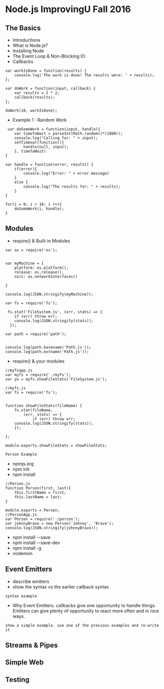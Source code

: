 # Node.js ImprovingU Fall 2016

## The Basics
- Introductions
- What is Node.js?
- Installing Node
- The Event Loop & Non-Blocking IO
- Callbacks
```
var workIsDone = function(results) {
	console.log('The work is done! The results were: ' + results);
};

var doWork = function(input, callback) {
	var results = 2 * 2;
	callback(results);
};

doWork(10, workIsDone);
```
- Example 1 : Random Work
```
 var doSomeWork = function(input, handle){
	var timeToWait = parseInt(Math.random()*(1000));
	console.log("Calling for: " + input);
	setTimeout(function(){
		handle(null, input);
	}, timeToWait)
}

var handle = function(error, results) {
	if(error){
		console.log("Error: " + error.message)
	}
	else {
		console.log("The results for: " + results);
	}
}

for(i = 0; i < 10; i ++){
	doSomeWork(i, handle);
}
```

## Modules
- require() & Built-in Modules
``` 
var os = require('os');


var myMachine = {
	platform: os.platform(),
	release: os.release(),
	nics: os.networkInterfaces()

}

console.log(JSON.stringify(myMachine));
```
``` 
var fs = require('fs');

 fs.stat('FileSystem.js', (err, stats) => {
    if (err) throw err;
    console.log(JSON.stringify(stats));
  });
```
``` 
var path = require('path');


console.log(path.basename('Path.js'));
console.log(path.extname('Path.js'));
```
- require() & your modules
``` 
//myfsapp.js
var myfs = require('./myfs');
var yo = myfs.showFileStats('FileSystem.js');

//myfs.js
var fs = require('fs');


function showFileStats(fileName) {
	fs.stat(fileName, 
		(err, stats) => {
    		if (err) throw err;
    console.log(JSON.stringify(stats));
	});
	
};

module.exports.showFileStats = showFileStats;
```

``` 
Person Example 
```
- npmjs.org
- npm init
- npm install
```
//Person.js
function Person(first, last){
	this.firstName = first;
	this.lastName = last;
}

module.exports = Person;
//PersonApp.js
var Person = require('./person');
var johnnyBravo = new Person('Johnny', 'Bravo');
console.log(JSON.stringify(johnnyBravo));

```
- npm install --save
- npm install --save-dev
- npm install -g
- nodemon


## Event Emitters 
- describe emitters
- show the syntax vs the earlier callback syntax
```
syntax example
```
- Why Event Emitters. callbacks give one opportunity to handle things. Emitters can give plenty of opportunity to react more often and in nice ways.
```
show a simple example. use one of the previous examples and re-write it
```

## Streams & Pipes

## Simple Web

## Testing
